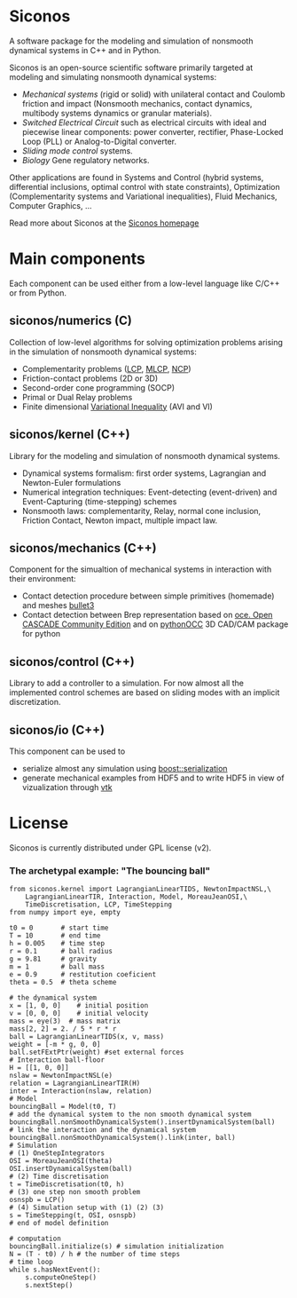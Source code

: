 # Siconos

A software package for the modeling and simulation of nonsmooth dynamical systems in C++ and in Python.

Siconos is an open-source scientific software primarily targeted at modeling and simulating nonsmooth dynamical systems:

  * _Mechanical systems_ (rigid or solid) with unilateral contact and Coulomb friction and impact (Nonsmooth mechanics, 
contact dynamics, multibody systems dynamics or granular materials). 
  * _Switched Electrical Circuit_ such as electrical circuits with ideal and piecewise linear components: power converter, rectifier, Phase-Locked Loop (PLL) or Analog-to-Digital converter.
  * _Sliding mode control_ systems.
  * _Biology_ Gene regulatory networks.
 
Other applications are found in Systems and Control (hybrid systems, differential inclusions,
optimal control with state constraints), Optimization (Complementarity systems and Variational inequalities), 
Fluid Mechanics, Computer Graphics, ...

Read more about Siconos at the [Siconos homepage](http://siconos.gforge.inria.fr)
# Main components

Each component can be used either from a low-level language like C/C++ or from Python.

## siconos/numerics (C)

Collection of low-level algorithms for solving optimization problems arising in the simulation of nonsmooth dynamical systems:

  * Complementarity problems ([LCP](https://en.wikipedia.org/wiki/Linear_complementarity_problem), [MLCP](https://en.wikipedia.org/wiki/Mixed_linear_complementarity_problem), [NCP](https://en.wikipedia.org/wiki/Nonlinear_complementarity_problem))
  * Friction-contact problems (2D or 3D)
  * Second-order cone programming (SOCP)
  * Primal or Dual Relay problems
  * Finite dimensional [Variational Inequality](https://en.wikipedia.org/wiki/Variational_inequality) (AVI and VI)

## siconos/kernel (C++)

Library for the modeling and simulation of nonsmooth dynamical systems.

  * Dynamical systems formalism: first order systems, Lagrangian and Newton-Euler formulations
  * Numerical integration techniques: Event-detecting (event-driven) and Event-Capturing (time-stepping) schemes
  * Nonsmooth laws: complementarity, Relay, normal cone inclusion, Friction Contact, Newton impact, multiple impact law.

## siconos/mechanics (C++)

Component for the simualtion of mechanical systems in interaction with their environment:
* Contact detection procedure between simple primitives (homemade) and meshes [bullet3](https://github.com/bulletphysics/bullet3)
* Contact detection between Brep representation based on [oce. Open CASCADE Community Edition](https://github.com/tpaviot/oce) and on [pythonOCC](https://github.com/tpaviot/pythonocc) 3D CAD/CAM package for python 

## siconos/control (C++)

Library to add a controller to a simulation. For now almost all the implemented control schemes are based on sliding modes with an implicit discretization.

## siconos/io (C++)

This component can be used to 
* serialize almost any simulation using [boost::serialization](http://www.boost.org/doc/libs/1_60_0/libs/serialization/doc/index.html)
* generate mechanical examples from HDF5 and to write HDF5 in view of vizualization through [vtk](http://www.vtk.org)

# License

Siconos is currently distributed under GPL license (v2).

### The archetypal example: "The bouncing ball"
    from siconos.kernel import LagrangianLinearTIDS, NewtonImpactNSL,\
        LagrangianLinearTIR, Interaction, Model, MoreauJeanOSI,\
        TimeDiscretisation, LCP, TimeStepping
    from numpy import eye, empty
    
    t0 = 0       # start time
    T = 10       # end time
    h = 0.005    # time step
    r = 0.1      # ball radius
    g = 9.81     # gravity
    m = 1        # ball mass
    e = 0.9      # restitution coeficient
    theta = 0.5  # theta scheme
    
    # the dynamical system
    x = [1, 0, 0]    # initial position
    v = [0, 0, 0]    # initial velocity
    mass = eye(3)  # mass matrix
    mass[2, 2] = 2. / 5 * r * r
    ball = LagrangianLinearTIDS(x, v, mass)
    weight = [-m * g, 0, 0] 
    ball.setFExtPtr(weight) #set external forces
    # Interaction ball-floor
    H = [[1, 0, 0]]
    nslaw = NewtonImpactNSL(e)
    relation = LagrangianLinearTIR(H)
    inter = Interaction(nslaw, relation)
    # Model
    bouncingBall = Model(t0, T)
    # add the dynamical system to the non smooth dynamical system
    bouncingBall.nonSmoothDynamicalSystem().insertDynamicalSystem(ball)
    # link the interaction and the dynamical system
    bouncingBall.nonSmoothDynamicalSystem().link(inter, ball)
    # Simulation
    # (1) OneStepIntegrators
    OSI = MoreauJeanOSI(theta)
    OSI.insertDynamicalSystem(ball)
    # (2) Time discretisation 
    t = TimeDiscretisation(t0, h)
    # (3) one step non smooth problem
    osnspb = LCP()
    # (4) Simulation setup with (1) (2) (3)
    s = TimeStepping(t, OSI, osnspb)
    # end of model definition
    
    # computation
    bouncingBall.initialize(s) # simulation initialization
    N = (T - t0) / h # the number of time steps
    # time loop
    while s.hasNextEvent():
        s.computeOneStep()
        s.nextStep()
